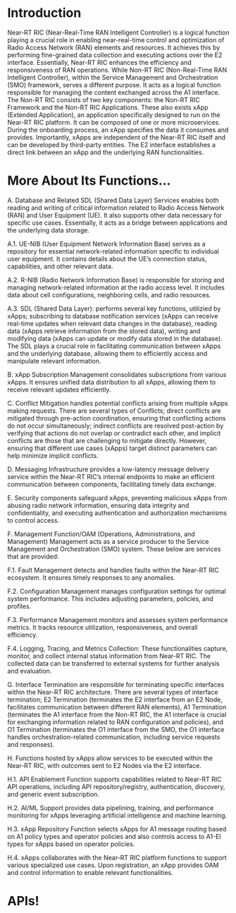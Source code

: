 # Introduction

Near-RT RIC (Near-Real-Time RAN Intelligent Controller) is a logical function playing a crucial role in enabling near-real-time control and optimization of Radio Access Network (RAN) elements and resources. It achieves this by performing fine-grained data collection and executing actions over the E2 interface. Essentially, Near-RT RIC enhances the efficiency and responsiveness of RAN operations. While Non-RT RIC (Non-Real-Time RAN Intelligent Controller), within the Service Management and Orchestration (SMO) framework, serves a different purpose. It acts as a logical function responsible for managing the content exchanged across the A1 interface. The Non-RT RIC consists of two key components: the Non-RT RIC Framework and the Non-RT RIC Applications. These also exists xApp (Extended Application), an application specifically designed to run on the Near-RT RIC platform. It can be composed of one or more microservices. During the onboarding process, an xApp specifies the data it consumes and provides. Importantly, xApps are independent of the Near-RT RIC itself and can be developed by third-party entities. The E2 interface establishes a direct link between an xApp and the underlying RAN functionalities.

# More About Its Functions...

A. Database and Related SDL (Shared Data Layer) Services enables both reading and writing of critical information related to Radio Access Network (RAN) and User Equipment (UE). It also supports other data necessary for specific use cases. Essentially, it acts as a bridge between applications and the underlying data storage.

A.1. UE-NIB (User Equipment Network Information Base) serves as a repository for essential network-related information specific to individual user equipment. It contains details about the UE’s connection status, capabilities, and other relevant data.

A.2. R-NIB (Radio Network Information Base) is responsible for storing and managing network-related information at the radio access level. It includes data about cell configurations, neighboring cells, and radio resources.

A.3. SDL (Shared Data Layer): performs several key functions, utilizied by xApps; subscribing to database notification services (xApps can receive real-time updates when relevant data changes in the database), reading data (xApps retrieve information from the stored data), writing and modifying data (xApps can update or modify data stored in the database). The SDL plays a crucial role in facilitating communication between xApps and the underlying database, allowing them to efficiently access and manipulate relevant information.

B. xApp Subscription Management consolidates subscriptions from various xApps. It ensures unified data distribution to all xApps, allowing them to receive relevant updates efficiently.

C. Conflict Mitigation handles potential conflicts arising from multiple xApps making requests. There are several types of Conflicts; direct conflicts are mitigated through pre-action coordination, ensuring that conflicting actions do not occur simultaneously; indirect conflicts are resolved post-action by verifying that actions do not overlap or contradict each other, and implicit conflicts are those that are challenging to mitigate directly. However, ensuring that different use cases (xApps) target distinct parameters can help minimize implicit conflicts.

D. Messaging Infrastructure provides a low-latency message delivery service within the Near-RT RIC’s internal endpoints to make an efficient communication between components, facilitating timely data exchange.

E. Security components safeguard xApps, preventing malicious xApps from abusing radio network information, ensuring data integrity and confidentiality, and executing authentication and authorization mechanisms to control access.

F. Management Function/OAM (Operations, Administrations, and Management) Management acts as a service producer to the Service Management and Orchestration (SMO) system. These below are services that are provided:

F.1. Fault Management detects and handles faults within the Near-RT RIC ecosystem. It ensures timely responses to any anomalies.

F.2. Configuration Management manages configuration settings for optimal system performance. This includes adjusting parameters, policies, and profiles.

F.3. Performance Management monitors and assesses system performance metrics. It tracks resource utilization, responsiveness, and overall efficiency.

F.4. Logging, Tracing, and Metrics Collection: These functionalities capture, monitor, and collect internal status information from Near-RT RIC. The collected data can be transferred to external systems for further analysis and evaluation.

G. Interface Termination are responsible for terminating specific interfaces within the Near-RT RIC architecture. There are several types of interface termination; E2 Termination (terminates the E2 interface from an E2 Node, facilitates communication between different RAN elements), A1 Termination (terminates the A1 interface from the Non-RT RIC, the A1 interface is crucial for exchanging information related to RAN configuration and policies), and O1 Termination (terminates the O1 interface from the SMO, the O1 interface handles orchestration-related communication, including service requests and responses).

H. Functions hosted by xApps allow services to be executed within the Near-RT RIC, with outcomes sent to E2 Nodes via the E2 interface.

H.1.  API Enablement Function supports capabilities related to Near-RT RIC API operations, including API repository/registry, authentication, discovery, and generic event subscription.

H.2.  AI/ML Support provides data pipelining, training, and performance monitoring for xApps leveraging artificial intelligence and machine learning.

H.3. xApp Repository Function selects xApps for A1 message routing based on A1 policy types and operator policies and also controls access to A1-EI types for xApps based on operator policies.

H.4. xApps collaborates  with the Near-RT RIC platform functions to support various specialized use cases. Upon registration, an xApp provides OAM and control information to enable relevant functionalities.

# APIs!
